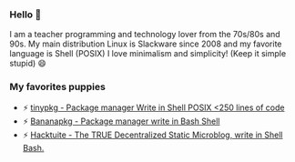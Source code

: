 ### Hello 👋
I am a teacher programming and technology lover from the 70s/80s and 90s. My main distribution Linux is Slackware since 2008 and my favorite language is Shell (POSIX)
I love minimalism and simplicity! (Keep it simple stupid) 😄

### My favorites puppies
- ⚡ [tinypkg - Package manager Write in Shell POSIX <250 lines of code](https://github.com/slackjeff/tinypkg)
- ⚡ [Bananapkg - Package manager write in Bash Shell](https://github.com/slackjeff/bananapkg)
- ⚡ [Hacktuite - The TRUE Decentralized Static Microblog, write in Shell Bash.](https://github.com/slackjeff/hacktuite)

